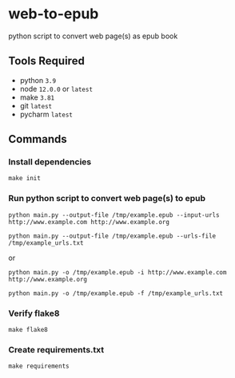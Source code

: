 # web-to-epub

python script to convert web page(s) as epub book

## Tools Required

* python `3.9`
* node `12.0.0` or `latest`
* make `3.81`
* git `latest`
* pycharm `latest`

## Commands

### Install dependencies

    make init

### Run python script to convert web page(s) to epub

    python main.py --output-file /tmp/example.epub --input-urls http://www.example.com http://www.example.org

    python main.py --output-file /tmp/example.epub --urls-file /tmp/example_urls.txt

or 

    python main.py -o /tmp/example.epub -i http://www.example.com http://www.example.org

    python main.py -o /tmp/example.epub -f /tmp/example_urls.txt
    
### Verify flake8

    make flake8
    
### Create requirements.txt

    make requirements
